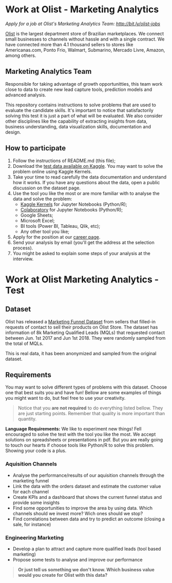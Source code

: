 # Work at Olist - Marketing Analytics
*Apply for a job at Olist's Marketing Analytics Team: http://bit.ly/olist-jobs*

[Olist](https://olist.com/) is the largest department store of Brazilian marketplaces. We connect small businesses to channels without hassle and with a single contract. We have connected more than 4.1 thousand sellers to stores like Americanas.com, Ponto Frio, Walmart, Submarino, Mercado Livre, Amazon, among others.

## Marketing Analytics Team
Responsible for taking advantage of growth opportunitties, this team work close to data to create new lead capture tools, prediction models and advanced analysis.

This repository contains instructions to solve problems that are used to evaluate the candidate skills. It's important to notice that satisfactorily solving this test it is just a part of what will be evaluated. We also consider other disciplines like the capability of extracting insights from data, business understanding, data visualization skills, documentation and design.

## How to participate

1. Follow the instructions of README.md (this file);
2. Download the [test data available on Kaggle](https://www.kaggle.com/olistbr/marketing-funnel-olist/home). You may want to solve the problem online using Kaggle Kernels. 
3. Take your time to read carefully the data documentation and understand how it works. If you have any questions about the data, open a public discussion on the dataset page. 
4. Use the tool you like the most or are more familiar with to analyse the data and solve the problem:
   * [Kaggle Kernels](https://www.kaggle.com/kernels) for Jupyter Notebooks (Python/R);
   * [Colaboratory](https://colab.research.google.com) for Jupyter Notebooks (Python/R);
   * Google Sheets;
   * Microsoft Excel;
   * BI tools (Power BI, Tableau, Qlik, etc);
   * Any other tool you like;
5. Apply for the position at our [career page](https://www.99jobs.com/olist).
6. Send your analysis by email (you'll get the address at the selection process).
7. You might be asked to explain some steps of your analysis at the interview.

# Work at Olist Marketing Analytics - Test
## Dataset
Olist has released a [Marketing Funnel Dataset](https://www.kaggle.com/olistbr/marketing-funnel-olist/home) from sellers that filled-in requests of contact to sell their products on Olist Store. The dataset has information of 8k Marketing Qualified Leads (MQLs) that requested contact between Jun. 1st 2017 and Jun 1st 2018. They were randomly sampled from the total of MQLs.

This is real data, it has been anonymized and sampled from the original dataset.

## Requirements
You may want to solve different types of problems with this dataset. Choose one that best suits you and have fun! Bellow are some examples of things you might want to do, but feel free to use your creativity.

> Notice that you **are not required** to do everything listed bellow. They are just starting points. Remember that quality is more important than quantity.

**Language Requirements:** We like to experiment new things! Fell encouraged to solve the test with the tool you like the most. We accept solutions on spreadsheets or presentations in pdf. But you are really going to touch our hearts if choose tools like Python/R to solve this problem. Showing your code is a plus.

### Aquisition Channels
* Analyse the performance/results of our aquisition channels through the marketing funnel
* Link the data with the orders dataset and estimate the customer value for each channel
* Create KPIs and a dashboard that shows the current funnel status and provide some insights
* Find some opportunities to improve the area by using data. Which channels should we invest more? Wich ones should we stop?
* Find correlations between data and try to predict an outcome (closing a sale, for instance)

### Engineering Marketing
* Develop a plan to attract and capture more qualified leads (tool based marketing)
* Propose some tests to analyse and improve our performance

> **Or just tell us something we don't know. Which business value would you create for Olist with this data?**
